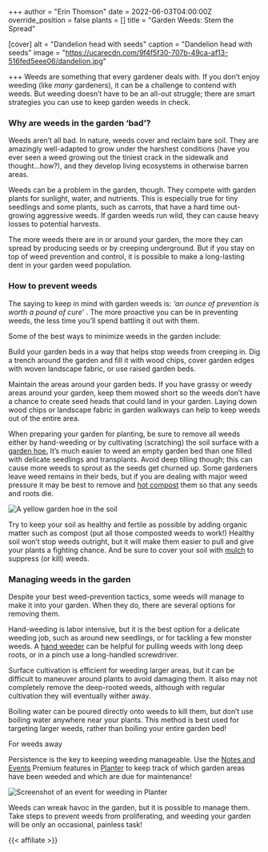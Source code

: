 +++
author = "Erin Thomson"
date = 2022-06-03T04:00:00Z
override_position = false
plants = []
title = "Garden Weeds: Stem the Spread"

[cover]
alt = "Dandelion head with seeds"
caption = "Dandelion head with seeds"
image = "https://ucarecdn.com/9f4f5f30-707b-49ca-af13-516fed5eee06/dandelion.jpg"

+++
Weeds are something that every gardener deals with. If you don’t enjoy weeding (like _many_ gardeners), it can be a challenge to contend with weeds. But weeding doesn’t have to be an all-out struggle; there are smart strategies you can use to keep garden weeds in check.

### Why are weeds in the garden ‘bad’?

Weeds aren’t all bad. In nature, weeds cover and reclaim bare soil. They are amazingly well-adapted to grow under the harshest conditions (have you ever seen a weed growing out the tiniest crack in the sidewalk and thought...how?), and they develop living ecosystems in otherwise barren areas.

Weeds can be a problem in the garden, though. They compete with garden plants for sunlight, water, and nutrients. This is especially true for tiny seedlings and some plants, such as carrots, that have a hard time out-growing aggressive weeds. If garden weeds run wild, they can cause heavy losses to potential harvests.

The more weeds there are in or around your garden, the more they can spread by producing seeds or by creeping underground. But if you stay on top of weed prevention and control, it is possible to make a long-lasting dent in your garden weed population.

### How to prevent weeds

The saying to keep in mind with garden weeds is: _‘an ounce of prevention is worth a pound of cure’_ . The more proactive you can be in preventing weeds, the less time you’ll spend battling it out with them.

Some of the best ways to minimize weeds in the garden include:

Build your garden beds in a way that helps stop weeds from creeping in. Dig a trench around the garden and fill it with wood chips, cover garden edges with woven landscape fabric, or use raised garden beds.

Maintain the areas around your garden beds. If you have grassy or weedy areas around your garden, keep them mowed short so the weeds don’t have a chance to create seed heads that could land in your garden. Laying down wood chips or landscape fabric in garden walkways can help to keep weeds out of the entire area.

When preparing your garden for planting, be sure to remove all weeds either by hand-weeding or by cultivating (scratching) the soil surface with a [garden hoe.](https://www.amazon.com/s?k=garden+hoe) It’s much easier to weed an empty garden bed than one filled with delicate seedlings and transplants. Avoid deep tilling though; this can cause more weeds to sprout as the seeds get churned up. Some gardeners leave weed remains in their beds, but if you are dealing with major weed pressure it may be best to remove and [hot compost](https://blog.planter.garden/posts/compost-add-life-to-your-garden/) them so that any seeds and roots die.

![A yellow garden hoe in the soil](https://ucarecdn.com/93154672-33fa-45c7-b4bd-c241b89038fc/garden-hoe.jpg)

Try to keep your soil as healthy and fertile as possible by adding organic matter such as compost (put all those composted weeds to work!) Healthy soil won’t stop weeds outright, but it will make them easier to pull and give your plants a fighting chance. And be sure to cover your soil with [mulch](https://blog.planter.garden/posts/mulching-a-must-for-your-garden/) to suppress (or kill) weeds.

### Managing weeds in the garden

Despite your best weed-prevention tactics, some weeds will manage to make it into your garden. When they do, there are several options for removing them.

Hand-weeding is labor intensive, but it is the best option for a delicate weeding job, such as around new seedlings, or for tackling a few monster weeds. A [hand weeder](https://www.amazon.com/s?k=hand+weeder) can be helpful for pulling weeds with long deep roots, or in a pinch use a long-handled screwdriver.

Surface cultivation is efficient for weeding larger areas, but it can be difficult to maneuver around plants to avoid damaging them. It also may not completely remove the deep-rooted weeds, although with regular cultivation they will eventually wither away.

Boiling water can be poured directly onto weeds to kill them, but don’t use boiling water anywhere near your plants. This method is best used for targeting larger weeds, rather than boiling your entire garden bed!  
  
For weeds away

Persistence is the key to keeping weeding manageable. Use the [Notes and Events](https://info.planter.garden/premium/#notes-and-events) Premium features in [Planter](https://planter.garden/) to keep track of which garden areas have been weeded and which are due for maintenance!

![Screenshot of an event for weeding in Planter](https://ucarecdn.com/79e619c1-22c9-47fd-82eb-b9a095f47153/weed-event.jpg)

Weeds can wreak havoc in the garden, but it is possible to manage them. Take steps to prevent weeds from proliferating, and weeding your garden will be only an occasional, painless task!

{{< affiliate >}}